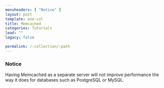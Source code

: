 ```yaml
---
menuheaders: [ "Notice" ]
layout: post
template: one-col
title: Memcached
categories: Tutorials
lead: ""
legacy: false

permalink: /:collection/:path
---
```



### Notice

Having Memcached as a separate server will not improve performance the way it does for databases such as PostgreSQL or MySQL.



